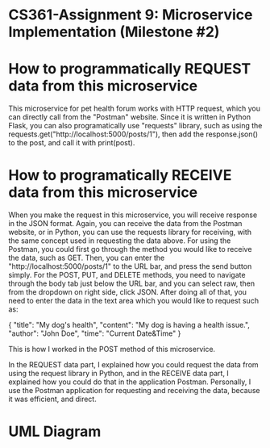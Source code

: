# CS361-Assignment 9: Microservice Implementation (Milestone #2)

# How to programmatically REQUEST data from this microservice

This microservice for pet health forum works with HTTP request, which you can directly call from the "Postman" website.
Since it is written in Python Flask, you can also programatically use "requests" library, such as using the
requests.get("http://localhost:5000/posts/1"), then add the response.json() to the post, and call it with print(post).

# How to programatically RECEIVE data from this microservice

When you make the request in this microservice, you will receive response in the JSON format. Again, you can receive the
data from the Postman website, or in Python, you can use the requests library for receiving, with the same concept used in
requesting the data above. For using the Postman, you could first go through the method you would like to receive the data,
such as GET. Then, you can enter the "http://localhost:5000/posts/1" to the URL bar, and press the send button simply. 
For the POST, PUT, and DELETE methods, you need to navigate through the body tab just below the URL bar, and you can select
raw, then from the dropdown on right side, click JSON. After doing all of that, you need to enter the data in the text area
which you would like to request such as:

{
    "title": "My dog's health",
    "content": "My dog is having a health issue.",
    "author": "John Doe",
    "time": "Current Date&Time"
}

This is how I worked in the POST method of this microservice.

In the REQUEST data part, I explained how you could request the data from using the request library in Python, and in the
RECEIVE data part, I explained how you could do that in the application Postman. Personally, I use the Postman application
for requesting and receiving the data, because it was efficient, and direct.

# UML Diagram




